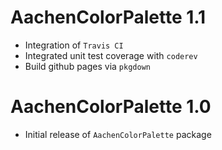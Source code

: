 # AachenColorPalette 1.1

* Integration of `Travis CI`
* Integrated unit test coverage with `coderev`
* Build github pages via `pkgdown`

# AachenColorPalette 1.0

* Initial release of `AachenColorPalette` package
